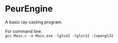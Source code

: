 # PeurEngine
A basic ray casting program.

For command line:  
`gcc Main.c -o Main.exe -lglu32 -lglut32 -lopengl32`
